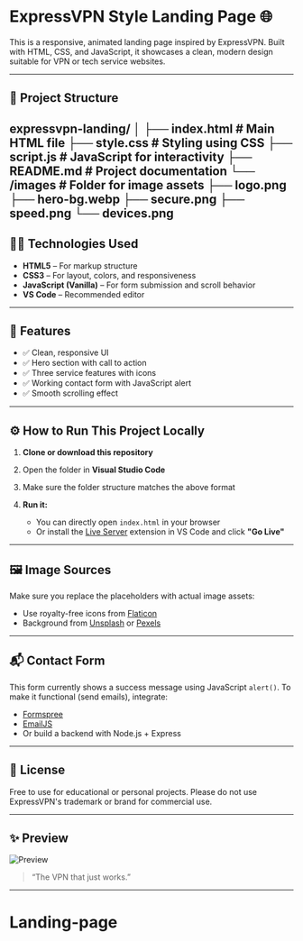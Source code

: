 # ExpressVPN Style Landing Page 🌐

This is a responsive, animated landing page inspired by ExpressVPN. Built with HTML, CSS, and JavaScript, it showcases a clean, modern design suitable for VPN or tech service websites.

---

## 📁 Project Structure

expressvpn-landing/
│
├── index.html # Main HTML file
├── style.css # Styling using CSS
├── script.js # JavaScript for interactivity
├── README.md # Project documentation
└── /images # Folder for image assets
├── logo.png
├── hero-bg.webp
├── secure.png
├── speed.png
└── devices.png
---

## 🧑‍💻 Technologies Used

- **HTML5** – For markup structure  
- **CSS3** – For layout, colors, and responsiveness  
- **JavaScript (Vanilla)** – For form submission and scroll behavior  
- **VS Code** – Recommended editor

---

## 🚀 Features

- ✅ Clean, responsive UI
- ✅ Hero section with call to action
- ✅ Three service features with icons
- ✅ Working contact form with JavaScript alert
- ✅ Smooth scrolling effect

---

## ⚙️ How to Run This Project Locally

1. **Clone or download this repository**

2. Open the folder in **Visual Studio Code**

3. Make sure the folder structure matches the above format

4. **Run it:**
   - You can directly open `index.html` in your browser
   - Or install the [Live Server](https://marketplace.visualstudio.com/items?itemName=ritwickdey.LiveServer) extension in VS Code and click **"Go Live"**

---

## 🖼️ Image Sources

Make sure you replace the placeholders with actual image assets:
- Use royalty-free icons from [Flaticon](https://flaticon.com)
- Background from [Unsplash](https://unsplash.com) or [Pexels](https://pexels.com)

---

## 📬 Contact Form

This form currently shows a success message using JavaScript `alert()`. To make it functional (send emails), integrate:
- [Formspree](https://formspree.io/)
- [EmailJS](https://www.emailjs.com/)
- Or build a backend with Node.js + Express

---

## 📄 License

Free to use for educational or personal projects. Please do not use ExpressVPN's trademark or brand for commercial use.

---

## ✨ Preview

![Preview](images/hero-bg.webp)

> “The VPN that just works.”

---

# Landing-page
